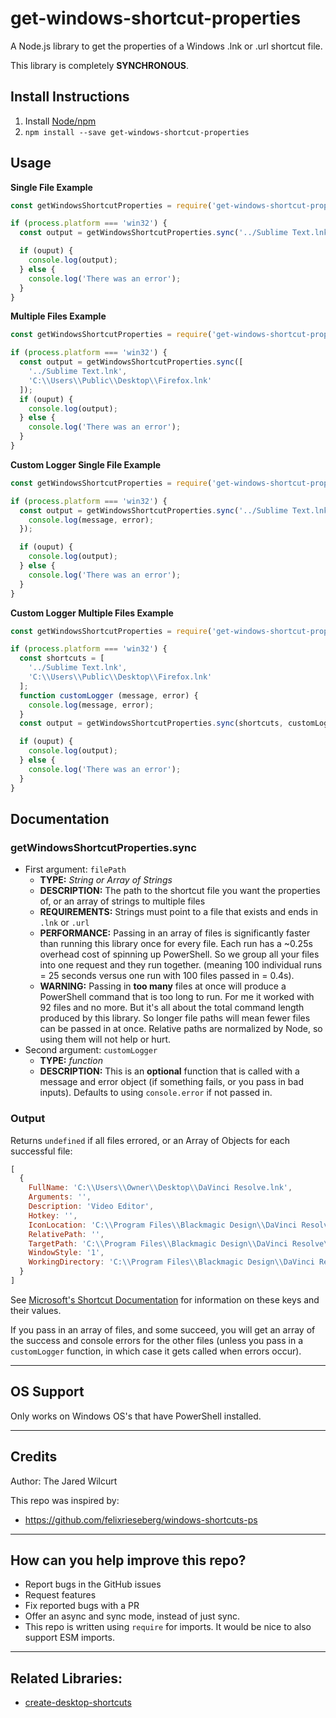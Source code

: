 # get-windows-shortcut-properties

A Node.js library to get the properties of a Windows .lnk or .url shortcut file.

This library is completely **SYNCHRONOUS**.


## Install Instructions

1. Install [Node/npm](https://nodejs.org)
1. `npm install --save get-windows-shortcut-properties`


## Usage

**Single File Example**

```js
const getWindowsShortcutProperties = require('get-windows-shortcut-properties');

if (process.platform === 'win32') {
  const output = getWindowsShortcutProperties.sync('../Sublime Text.lnk');

  if (ouput) {
    console.log(output);
  } else {
    console.log('There was an error');
  }
}
```

**Multiple Files Example**

```js
const getWindowsShortcutProperties = require('get-windows-shortcut-properties');

if (process.platform === 'win32') {
  const output = getWindowsShortcutProperties.sync([
    '../Sublime Text.lnk',
    'C:\\Users\\Public\\Desktop\\Firefox.lnk'
  ]);
  if (ouput) {
    console.log(output);
  } else {
    console.log('There was an error');
  }
}
```

**Custom Logger Single File Example**

```js
const getWindowsShortcutProperties = require('get-windows-shortcut-properties');

if (process.platform === 'win32') {
  const output = getWindowsShortcutProperties.sync('../Sublime Text.lnk', function (message, error) {
    console.log(message, error);
  });

  if (ouput) {
    console.log(output);
  } else {
    console.log('There was an error');
  }
}
```

**Custom Logger Multiple Files Example**

```js
const getWindowsShortcutProperties = require('get-windows-shortcut-properties');

if (process.platform === 'win32') {
  const shortcuts = [
    '../Sublime Text.lnk',
    'C:\\Users\\Public\\Desktop\\Firefox.lnk'
  ];
  function customLogger (message, error) {
    console.log(message, error);
  }
  const output = getWindowsShortcutProperties.sync(shortcuts, customLogger);

  if (ouput) {
    console.log(output);
  } else {
    console.log('There was an error');
  }
}
```


## Documentation


### getWindowsShortcutProperties.sync

* First argument: `filePath`
  * **TYPE:** *String or Array of Strings*
  * **DESCRIPTION:** The path to the shortcut file you want the properties of, or an array of strings to multiple files
  * **REQUIREMENTS:** Strings must point to a file that exists and ends in `.lnk` or `.url`
  * **PERFORMANCE:** Passing in an array of files is significantly faster than running this library once for every file. Each run has a ~0.25s overhead cost of spinning up PowerShell. So we group all your files into one request and they run together. (meaning 100 individual runs = 25 seconds versus one run with 100 files passed in = 0.4s).
  * **WARNING:** Passing in **too many** files at once will produce a PowerShell command that is too long to run. For me it worked with 92 files and no more. But it's all about the total command length produced by this library. So longer file paths will mean fewer files can be passed in at once. Relative paths are normalized by Node, so using them will not help or hurt.
* Second argument: `customLogger`
  * **TYPE:** *function*
  * **DESCRIPTION:** This is an **optional** function that is called with a message and error object (if something fails, or you pass in bad inputs). Defaults to using `console.error` if not passed in.


### Output

Returns `undefined` if all files errored, or an Array of Objects for each successful file:

```js
[
  {
    FullName: 'C:\\Users\\Owner\\Desktop\\DaVinci Resolve.lnk',
    Arguments: '',
    Description: 'Video Editor',
    Hotkey: '',
    IconLocation: 'C:\\Program Files\\Blackmagic Design\\DaVinci Resolve\\ResolveIcon.exe,0',
    RelativePath: '',
    TargetPath: 'C:\\Program Files\\Blackmagic Design\\DaVinci Resolve\\Resolve.exe',
    WindowStyle: '1',
    WorkingDirectory: 'C:\\Program Files\\Blackmagic Design\\DaVinci Resolve\\'
  }
]
```

See [Microsoft's Shortcut Documentation](https://docs.microsoft.com/en-us/troubleshoot/windows-client/admin-development/create-desktop-shortcut-with-wsh) for information on these keys and their values.


If you pass in an array of files, and some succeed, you will get an array of the success and console errors for the other files (unless you pass in a `customLogger` function, in which case it gets called when errors occur).


* * *


## OS Support

Only works on Windows OS's that have PowerShell installed.


* * *


## Credits

Author: The Jared Wilcurt

This repo was inspired by:

* https://github.com/felixrieseberg/windows-shortcuts-ps


* * *


## How can you help improve this repo?

* Report bugs in the GitHub issues
* Request features
* Fix reported bugs with a PR
* Offer an async and sync mode, instead of just sync.
* This repo is written using `require` for imports. It would be nice to also support ESM imports.


* * *


## Related Libraries:

* [create-desktop-shortcuts](https://github.com/nwutils/create-desktop-shortcuts)
